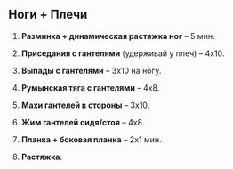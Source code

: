 ##  Ноги + Плечи

1. **Разминка + динамическая растяжка ног** – 5 мин.
    
2. **Приседания с гантелями** (удерживай у плеч) – 4х10.
    
3. **Выпады с гантелями** – 3х10 на ногу.
    
4. **Румынская тяга с гантелями** – 4х8.
    
5. **Махи гантелей в стороны** – 3х10.
    
6. **Жим гантелей сидя/стоя** – 4х8.
    
7. **Планка + боковая планка** – 2х1 мин.
    
8. **Растяжка**.
    